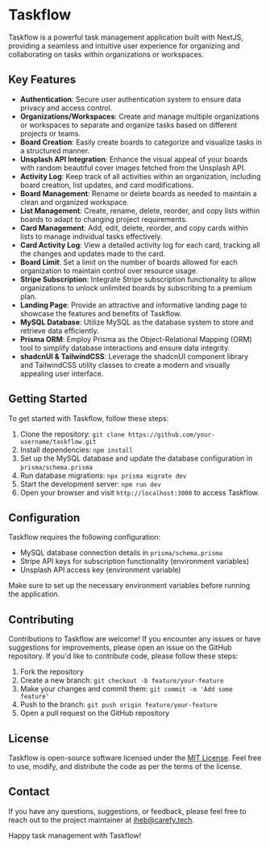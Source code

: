 # Taskflow

Taskflow is a powerful task management application built with NextJS, providing a seamless and intuitive user experience for organizing and collaborating on tasks within organizations or workspaces.

## Key Features

- **Authentication**: Secure user authentication system to ensure data privacy and access control.
- **Organizations/Workspaces**: Create and manage multiple organizations or workspaces to separate and organize tasks based on different projects or teams.
- **Board Creation**: Easily create boards to categorize and visualize tasks in a structured manner.
- **Unsplash API Integration**: Enhance the visual appeal of your boards with random beautiful cover images fetched from the Unsplash API.
- **Activity Log**: Keep track of all activities within an organization, including board creation, list updates, and card modifications.
- **Board Management**: Rename or delete boards as needed to maintain a clean and organized workspace.
- **List Management**: Create, rename, delete, reorder, and copy lists within boards to adapt to changing project requirements.
- **Card Management**: Add, edit, delete, reorder, and copy cards within lists to manage individual tasks effectively.
- **Card Activity Log**: View a detailed activity log for each card, tracking all the changes and updates made to the card.
- **Board Limit**: Set a limit on the number of boards allowed for each organization to maintain control over resource usage.
- **Stripe Subscription**: Integrate Stripe subscription functionality to allow organizations to unlock unlimited boards by subscribing to a premium plan.
- **Landing Page**: Provide an attractive and informative landing page to showcase the features and benefits of Taskflow.
- **MySQL Database**: Utilize MySQL as the database system to store and retrieve data efficiently.
- **Prisma ORM**: Employ Prisma as the Object-Relational Mapping (ORM) tool to simplify database interactions and ensure data integrity.
- **shadcnUI & TailwindCSS**: Leverage the shadcnUI component library and TailwindCSS utility classes to create a modern and visually appealing user interface.

## Getting Started

To get started with Taskflow, follow these steps:

1. Clone the repository: `git clone https://github.com/your-username/taskflow.git`
2. Install dependencies: `npm install`
3. Set up the MySQL database and update the database configuration in `prisma/schema.prisma`
4. Run database migrations: `npx prisma migrate dev`
5. Start the development server: `npm run dev`
6. Open your browser and visit `http://localhost:3000` to access Taskflow.

## Configuration

Taskflow requires the following configuration:

- MySQL database connection details in `prisma/schema.prisma`
- Stripe API keys for subscription functionality (environment variables)
- Unsplash API access key (environment variable)

Make sure to set up the necessary environment variables before running the application.

## Contributing

Contributions to Taskflow are welcome! If you encounter any issues or have suggestions for improvements, please open an issue on the GitHub repository. If you'd like to contribute code, please follow these steps:

1. Fork the repository
2. Create a new branch: `git checkout -b feature/your-feature`
3. Make your changes and commit them: `git commit -m 'Add some feature'`
4. Push to the branch: `git push origin feature/your-feature`
5. Open a pull request on the GitHub repository

## License

Taskflow is open-source software licensed under the [MIT License](https://opensource.org/licenses/MIT). Feel free to use, modify, and distribute the code as per the terms of the license.

## Contact

If you have any questions, suggestions, or feedback, please feel free to reach out to the project maintainer at iheb@carefy.tech.

Happy task management with Taskflow!
